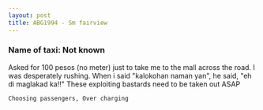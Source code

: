 ```yaml
---
layout: post
title: ABG1994 - Sm fairview
---
```


### Name of taxi: Not known

Asked for 100 pesos (no meter) just to take me to the mall across the road. I was desperately rushing. When i said "kalokohan naman yan", he said, "eh di maglakad ka!!" These exploiting bastards need to be taken out ASAP

```Choosing passengers, Over charging```
